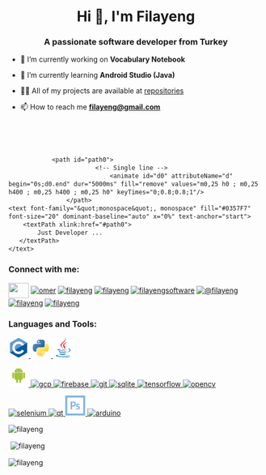 <h1 align="center">Hi 👋, I'm Filayeng</h1>
<h3 align="center">A passionate software developer from Turkey</h3>


- 🔭 I’m currently working on **Vocabulary Notebook**

- 🌱 I’m currently learning **Android Studio (Java)**

- 👨‍💻 All of my projects are available at [repositories](https://github.com/Filayeng?tab=repositories)

- 📫 How to reach me **filayeng@gmail.com**

<svg xmlns="http://www.w3.org/2000/svg" xmlns:xlink="http://www.w3.org/1999/xlink" viewBox="0 0 400 50" style="background-color: #00000000;" width="400px" height="50px">

    
                <path id="path0">
                            <!-- Single line -->
                                <animate id="d0" attributeName="d" begin="0s;d0.end" dur="5000ms" fill="remove" values="m0,25 h0 ; m0,25 h400 ; m0,25 h400 ; m0,25 h0" keyTimes="0;0.8;0.8;1"/>
                    </path>
    <text font-family="&quot;monospace&quot;, monospace" fill="#0357F7" font-size="20" dominant-baseline="auto" x="0%" text-anchor="start">
        <textPath xlink:href="#path0">
            Just Developer ...
       </textPath>
    </text>
</svg>


<h3 align="left">Connect with me:</h3>
<p align="left">
<a href="mailto: omer.o.onall@gmail.com" target="blank"><img align="center" src=https://brandeps.com/logo-download/G/Gmail-logo-vector-01.svg height="30" width="40" /></a>
<a href="https://www.linkedin.com/in/%C3%B6mer-%C3%B6nder-%C3%B6nal/" target="blank"><img align="center" src="https://raw.githubusercontent.com/rahuldkjain/github-profile-readme-generator/master/src/images/icons/Social/linked-in-alt.svg" alt="omer" height="30" width="40" /></a>
<a href="https://stackoverflow.com/users/14246404/filayeng" target="blank"><img align="center" src="https://raw.githubusercontent.com/rahuldkjain/github-profile-readme-generator/master/src/images/icons/Social/stack-overflow.svg" alt="filayeng" height="30" width="40" /></a>
<a href="https://kaggle.com/filayeng" target="blank"><img align="center" src="https://raw.githubusercontent.com/rahuldkjain/github-profile-readme-generator/master/src/images/icons/Social/kaggle.svg" alt="filayeng" height="30" width="40" /></a>
<a href="https://instagram.com/filayengsoftware" target="blank"><img align="center" src="https://raw.githubusercontent.com/rahuldkjain/github-profile-readme-generator/master/src/images/icons/Social/instagram.svg" alt="filayengsoftware" height="30" width="40" /></a>
<a href="https://medium.com/@filayeng" target="blank"><img align="center" src="https://raw.githubusercontent.com/rahuldkjain/github-profile-readme-generator/master/src/images/icons/Social/medium.svg" alt="@filayeng" height="30" width="40" /></a>
<a href="https://www.youtube.com/@Filayeng/" target="blank"><img align="center" src="https://raw.githubusercontent.com/rahuldkjain/github-profile-readme-generator/master/src/images/icons/Social/youtube.svg" alt="filayeng" height="30" width="40" /></a>
<a href="https://www.hackerrank.com/filayeng" target="blank"><img align="center" src="https://raw.githubusercontent.com/rahuldkjain/github-profile-readme-generator/master/src/images/icons/Social/hackerrank.svg" alt="filayeng" height="30" width="40" /></a>
</p>


<h3 align="left">Languages and Tools:</h3>
<p align="left"> 
  <a href="https://www.cprogramming.com/" target="_blank" rel="noreferrer"> <img src="https://raw.githubusercontent.com/devicons/devicon/master/icons/c/c-original.svg" alt="c" width="40" height="40"/> </a> 
  <a href="https://www.python.org" target="_blank" rel="noreferrer"> <img src="https://raw.githubusercontent.com/devicons/devicon/master/icons/python/python-original.svg" alt="python" width="40" height="40"/> </a>
  <a href="https://www.java.com" target="_blank" rel="noreferrer"> <img src="https://raw.githubusercontent.com/devicons/devicon/master/icons/java/java-original.svg" alt="java" width="40" height="40"/> </a>
  </p>
  <a href="https://developer.android.com" target="_blank" rel="noreferrer"> <img src="https://raw.githubusercontent.com/devicons/devicon/master/icons/android/android-original-wordmark.svg" alt="android" width="40" height="40"/> </a>
  <a href="https://cloud.google.com" target="_blank" rel="noreferrer"> <img src="https://www.vectorlogo.zone/logos/google_cloud/google_cloud-icon.svg" alt="gcp" width="40" height="40"/> </a>
   <a href="https://firebase.google.com/" target="_blank" rel="noreferrer"> <img src="https://www.vectorlogo.zone/logos/firebase/firebase-icon.svg" alt="firebase" width="40" height="40"/> </a> 
  <a href="https://git-scm.com/" target="_blank" rel="noreferrer"> <img src="https://www.vectorlogo.zone/logos/git-scm/git-scm-icon.svg" alt="git" width="40" height="40"/> </a> 
   <a href="https://www.sqlite.org/" target="_blank" rel="noreferrer"> <img src="https://www.vectorlogo.zone/logos/sqlite/sqlite-icon.svg" alt="sqlite" width="40" height="40"/> </a>
  <a href="https://www.tensorflow.org" target="_blank" rel="noreferrer"> <img src="https://www.vectorlogo.zone/logos/tensorflow/tensorflow-icon.svg" alt="tensorflow" width="40" height="40"/> </a>
<a href="https://opencv.org/" target="_blank" rel="noreferrer"> <img src="https://www.vectorlogo.zone/logos/opencv/opencv-icon.svg" alt="opencv" width="40" height="40"/> </a> 
</p>  
<a href="https://www.selenium.dev" target="_blank" rel="noreferrer"> <img src="https://raw.githubusercontent.com/detain/svg-logos/780f25886640cef088af994181646db2f6b1a3f8/svg/selenium-logo.svg" alt="selenium" width="40" height="40"/> </a>  
  <a href="https://www.qt.io/" target="_blank" rel="noreferrer"> <img src="https://upload.wikimedia.org/wikipedia/commons/0/0b/Qt_logo_2016.svg" alt="qt" width="40" height="40"/> </a> 
  <a href="https://www.photoshop.com/en" target="_blank" rel="noreferrer"> <img src="https://raw.githubusercontent.com/devicons/devicon/master/icons/photoshop/photoshop-line.svg" alt="photoshop" width="40" height="40"/> </a>
<a href="https://www.arduino.cc/" target="_blank" rel="noreferrer"> <img src="https://cdn.worldvectorlogo.com/logos/arduino-1.svg" alt="arduino" width="40" height="40"/> </a>
 

<p><img align="center" src="https://github-readme-stats.vercel.app/api/top-langs?username=filayeng&show_icons=true&locale=en&layout=compact" alt="filayeng" /></p>

<p>&nbsp;<img align="center" src="https://github-readme-stats.vercel.app/api?username=filayeng&show_icons=true&locale=en" alt="filayeng" /></p>

<p><img align="center" src="https://github-readme-streak-stats.herokuapp.com/?user=filayeng&" alt="filayeng" /></p>
